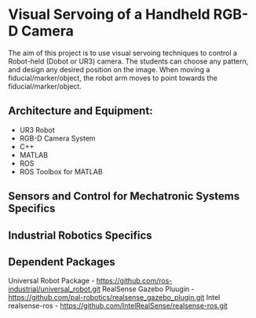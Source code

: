 # Visual Servoing of a Handheld RGB-D Camera

The aim of this project is to use visual servoing techniques to control a Robot-held (Dobot or UR3) camera. 
The students can choose any pattern, and design any desired position on the image. 
When moving a fiducial/marker/object, the robot arm moves to point towards the fiducial/marker/object.

## Architecture and Equipment:
- UR3 Robot
- RGB-D Camera System
- C++
- MATLAB
- ROS
- ROS Toolbox for MATLAB

## Sensors and Control for Mechatronic Systems Specifics

## Industrial Robotics Specifics

## Dependent Packages
Universal Robot Package - https://github.com/ros-industrial/universal_robot.git
RealSense Gazebo Pluugin - https://github.com/pal-robotics/realsense_gazebo_plugin.git
Intel realsense-ros - https://github.com/IntelRealSense/realsense-ros.git
